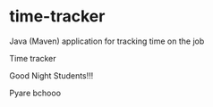 # time-tracker
Java (Maven) application for tracking time on the job

Time tracker

Good Night Students!!!

Pyare bchooo
